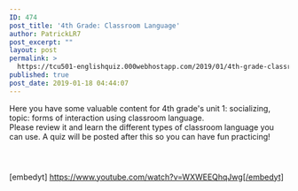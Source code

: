 ```yaml
---
ID: 474
post_title: '4th Grade: Classroom Language'
author: PatrickLR7
post_excerpt: ""
layout: post
permalink: >
  https://tcu501-englishquiz.000webhostapp.com/2019/01/4th-grade-classroom-language
published: true
post_date: 2019-01-18 04:44:07
---
```

<!-- wp:paragraph -->
<p>Here you have some valuable content for 4th grade's unit 1: socializing, topic: forms of interaction using classroom language. <br>Please review it and learn the different types of classroom language you can use. A quiz will be posted after this so you can have fun practicing!</p>
<!-- /wp:paragraph -->

<!-- wp:image -->
<figure class="wp-block-image"><img src="https://en.islcollective.com/preview/201409/f/classroom-language-picture-dictionary-classroom-posters-oneonone-activities-picture-dict_72619_1.jpg" alt=""/></figure>
<!-- /wp:image -->

<!-- wp:image -->
<figure class="wp-block-image"><img src="https://en.islcollective.com/preview/201409/f/classroom-language-picture-dictionaries_73034_1.jpg" alt=""/></figure>
<!-- /wp:image -->

<!-- wp:image -->
<figure class="wp-block-image"><img src="https://i.pinimg.com/originals/ad/52/c2/ad52c2acab134fbeb1725a4de97f6b55.png" alt=""/></figure>
<!-- /wp:image -->

<!-- wp:epyt/youtube {"shortcode":"[embedyt] https://www.youtube.com/watch?v=WXWEEQhqJwg[/embedyt]"} -->
[embedyt] https://www.youtube.com/watch?v=WXWEEQhqJwg[/embedyt]
<!-- /wp:epyt/youtube -->